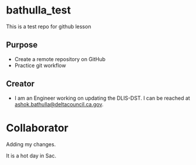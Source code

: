 # bathulla_test
This is a test repo for github lesson

## Purpose
- Create a remote repository on GitHub
- Practice git workflow

## Creator
- I am an Engineer working on updating the DLIS-DST. I can be reached at [ashok.bathulla@deltacouncil.ca.gov](mailto:ashok.bathulla@deltacouncil.ca.gov).

# Collaborator
Adding my changes.

It is a hot day in Sac. 

